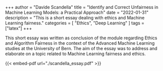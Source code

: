 +++
author = "Davide Scandella"
title = "Identify and Correct Unfairness in Machine Learning Models: a Practical Approach"
date = "2022-01-31"
description = "This is a short essay dealing with ethics and Machine Learning fairness."
categories = [
    "Ethics", "Deep Learning"
]
tags = ["latex"]
+++

This short essay was written as conclusion of the module regarding Ethics and Algorithm Fairness in the context of the Advanced Machine Learning studies at the University of Bern. The aim of the essay was to address and elaborate on a topic related to Machine Learning fairness and ethics.

{{< embed-pdf url="./scandella_essay.pdf" >}}
